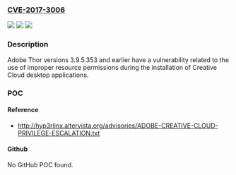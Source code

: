 ### [CVE-2017-3006](https://cve.mitre.org/cgi-bin/cvename.cgi?name=CVE-2017-3006)
![](https://img.shields.io/static/v1?label=Product&message=Adobe%20Thor%203.9.5.353%20and%20earlier.&color=blue)
![](https://img.shields.io/static/v1?label=Version&message=n%2Fa&color=blue)
![](https://img.shields.io/static/v1?label=Vulnerability&message=Incorrect%20Default%20Permissions&color=brighgreen)

### Description

Adobe Thor versions 3.9.5.353 and earlier have a vulnerability related to the use of improper resource permissions during the installation of Creative Cloud desktop applications.

### POC

#### Reference
- http://hyp3rlinx.altervista.org/advisories/ADOBE-CREATIVE-CLOUD-PRIVILEGE-ESCALATION.txt

#### Github
No GitHub POC found.

